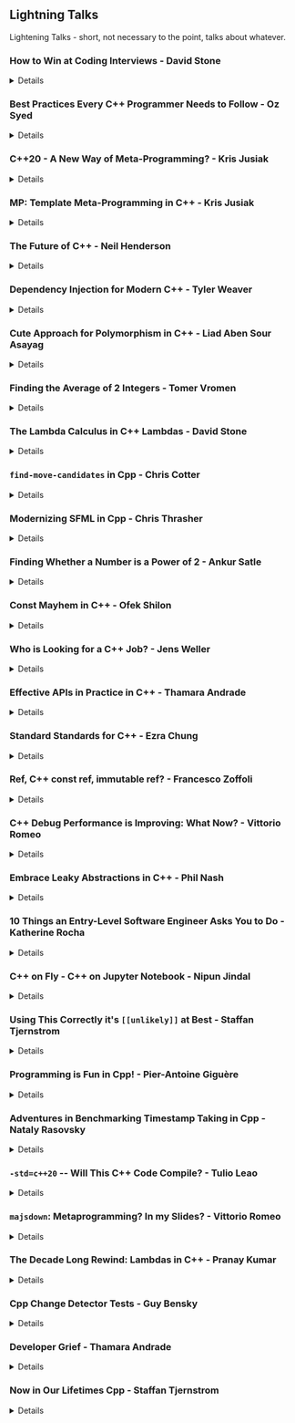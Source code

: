 <!--
ignore these words in spell check for this file
// cSpell:ignore JupyText
-->

<link rel="stylesheet" type="text/css" href="../../markdown-style.css">

## Lightning Talks

<!-- <details> -->
<summary>
Lightening Talks - short, not necessary to the point, talks about whatever.
</summary>

### How to Win at Coding Interviews - David Stone

<details>

[How to Win at Coding Interviews](https://youtu.be/y872bCqQ_P0)

1. repeat the question, ask for clarifications
2. write the interface
3. use hashmap or the \<algorithm> header

example:

> given an integer arrays of size n, find all elements that appear more the $n/3$ times.

we write an interface that takes a vector (or span) and returns a vector. then we ask ourselves how it could be solved with the hashmap.

we also have the advantage that the time complexity of hash map is constants.

if we are told the values are ordered or need to be returned in a specific order, then that's a sign we shouldn't use a hashmap.

</details>

### Best Practices Every C++ Programmer Needs to Follow - Oz Syed

<details>

[Best Practices Every C++ Programmer Needs to Follow](https://youtu.be/xhTINjoihrk)

1. memory management is crucial, freeing memory, properly writing destructors, using smart pointers.
2. don't take shortcuts, write all the operators that you needs (copy, move, assignment)
3. use multiple compilers to find different issues.
4. test and repeat.
5. white box tests by the developer, black box testing by qa. good tests are also those which fail.
6. some tasks are best done by tools

</details>

### C++20 - A New Way of Meta-Programming? - Kris Jusiak

<details>

[C++20 - A New Way of Meta-Programming?](https://youtu.be/zRYlQGMdISI).

five game changing features of meta programming

1. Design by introspection - `if constexpr (requires{ t.foo; })`
2. Immediately invoked function expression inside compile-time expressions.
3. Fixed String - passing the type of string as template argument.
4. reflection `to_tuple` -
5. `constexpr std::vector`

</details>

### MP: Template Meta-Programming in C++ - Kris Jusiak

<details>

[MP: Template Meta-Programming in C++](https://youtu.be/-4MSlna4gKE)

circle -using the `@meta` annotation keyword to write compile time code with the same C++ Standard Template Library.

example of rotate a range in compile time, using _circle_ and using c++20.

there is a proposal of "generalized pack declaration and usage" that will bring more compile time capabilities into the standard.

</details>

### The Future of C++ - Neil Henderson

<details>

[The Future of C++](https://youtu.be/QqQA7_8QuwY) - Neil Henderson

(many jokes about Australians)

the only real part of the talk is that RAII is renamed into "Scope-bound resource management"

</details>

### Dependency Injection for Modern C++ - Tyler Weaver

<details>

[Dependency Injection for Modern C++](https://youtu.be/Yr0w62Gjrlw)

- separation of concerns
- make appendices minimal and explict
- mocking for testing

```cpp
TEST(OptimizerTest, MockClient){
  struct ClientMock: public ClientInterface {
    double cost(State) override {return 0.3;}
  };
  auto optimizer = Optimizer(std::make_unique<ClientMock()>);
  // test!
};
```

we can replace this interface with <cpp>std::function</cpp> and make te tests trivial to write. so if we have functions that take functions themselves, things get simpler. this also simplifies objects that have complicated states.

</details>

### Cute Approach for Polymorphism in C++ - Liad Aben Sour Asayag

<details>

[Cute Approach for Polymorphism in C++](https://youtu.be/Yr0w62Gjrlw)

a container with many elements, many handlers can handle the elements, but we only know which one is used only at runtime. the basic way is to use virtual inheritance. this is good for encapsulation, but not for performance. we could use concepts and then drop the inheritance in favour of <cpp>std::variant</cpp>, but that means the calling code needs to know about all the types, and be recompiled again and again.

Virtual on Aggregation - a different approach is to have the virtual function take the span of elements, and internally call the actual function, this way we have less virtual calls and we can optimize the actual working function, because it is known at compile time. we can add an abstraction layer by using templates to reduce boiler plate and make the code elegant.

</details>

### Finding the Average of 2 Integers - Tomer Vromen

<details>

[Finding the Average of 2 Integers](https://youtu.be/rUt9xcPyKEY)

the infamous midpoint problem, for big integer numbers we can go into overflow, so we need to use <cpp>std::midpoint</cpp>. but in nearly half the cases, the average of two integers is a floating point number, but even converting to a double has problems, if we use a number that can be represented as a double we get a rounding error.

</details>

### The Lambda Calculus in C++ Lambdas - David Stone

<details>

[The Lambda Calculus in C++ Lambdas](https://youtu.be/1hwRxW99lg0)

lambdas calculations are at the same level of foundation importance as turing machines.

everything is defined in terms of Functions.

```cpp
auto main(int argc, char** argv)-> int {
  return -(-![]{});
}
```

now that we defined zero, it's time to define the rest of the numbers, which we do with the successor function.

```cpp
auto zero = (-(-![]{}));
auto  one = (-(-![]{})) - (-!(![]{}));
auto  two = ((-(-![]{})) - (-!(![]{}))) - (-!(![]{}));
```

a demo of a code that reads input and squares it using only that weird lambda

</details>

### `find-move-candidates` in Cpp - Chris Cotter

<details>

[find-move-candidates in Cpp](https://youtu.be/F8wbpi2kTmY), [github](https://github.com/bloomberg/clangmetatool)

this code does unnecessary copies, when it could be using <cpp>std::move</cpp>.

```cpp
std::vector<std::string> fields;
for (int i: views::iota(0,1000))
  fields.push_back(/*...*/);

Data data;
data.set_fields(fields);

Request request;
request.set_data(data);
```

so there's a tool that helps find candidates for that and will suggest moving data when it's safe to do so.

</details>

### Modernizing SFML in Cpp - Chris Thrasher

<details>

[Modernizing SFML in Cpp](https://youtu.be/JJPL17sDxUs)

modernizing the SFML - simple and fast multimedia library from c++03 to C++17. a cross library platform with Cmake.

c++17 migration had many stuff to take advantage of, such as the filesystem api, using optional and not output parameters, attributes.

</details>

### Finding Whether a Number is a Power of 2 - Ankur Satle

<details>

[Finding Whether a Number is a Power of 2](https://youtu.be/Df-qEsWjzQw)

a common interview question, counting "on" bits in number.

```cpp
constexpr bool is_pow_knr(std::unsigned_integral auto n){
  return (n & (n-1)) == 0;
}
```

bitset version isn't constexpr. in c++20 there is the <cpp>bit</cpp> header with built-in functions.

</details>

### Const Mayhem in C++ - Ofek Shilon

<details>

[Const Mayhem in C++](https://youtu.be/cuQKiXZUmyA)

can't create a `const` object when there is no default constructor. but that's only if the constructor is defined inside the class deceleration.\
an example of a const method that modifies values without being mutable - abusing pointers.

```cpp
struct C {
  int m_i;
  int* m_p = &m_i;
  void const_method() const { ++(*m_p); } // m_i is modified
};
```

</details>

### Who is Looking for a C++ Job? - Jens Weller

<details>

[Who is Looking for a C++ Job? - Jens Weller](https://youtu.be/0xI0H7djNOc)

an online C++ job fair that happens a few time each year. showing up some data about applicants.

</details>

### Effective APIs in Practice in C++ - Thamara Andrade

<details>
[Effective APIs in Practice in C++](https://youtu.be/YdZLsSDZ_Qc)

tips to improve API and make he

- better naming - for the give the unit name in the api
- use strong types - explicit creation of the required object
  - adding our literals
- avoid easily swappable parameters - there is a clang tidy tool to help finding those cases
- think about intent
- keep learning!
</details>

### Standard Standards for C++ - Ezra Chung

<details>

[Standard Standards for C++](https://youtu.be/vds3uT9dRCc)

What is the "standard" C++?

- dictionary defintion of "standard", many dictionaries, many defintions, many domains.

so there are many definitons of "standard C++", such as versions specifications (past, present and future), writing standard c++ means different code for each standard. this also takes into consideration the target and compiler flag.

this doesn't include formatting, design, tools or architecture, which can also be referred to as "standard C++", we need to be explicit and clear.

</details>

### Ref, C++ const ref, immutable ref? - Francesco Zoffoli

<details>

[Ref, C++ const ref, immutable ref?](https://youtu.be/OupN6FMZbmA)

- `ref` - "I want to access some data, and I can modify it"
- `const ref` - "I want to access some data, and I promise to not modify it"
- `immutable ref` - "I want to access some data, and no one can modify it" - **doesn't exist**

we can take a const reference to a global variable, so then it could be changed. we don't have an easy way to have an immutable reference

</details>

### C++ Debug Performance is Improving: What Now? - Vittorio Romeo

<details>

[C++ Debug Performance is Improving: What Now?](https://youtu.be/CfbuJAAwA8Y)

- debugging with optimization enabled is a nightmare
- we want to retain the performance and still be able to debug.
- zero cost abstractions rely on compiler optimizations
- people sometimes write less abstracted code so they would have debug builds they can actually use.

```cpp
#include <cstddef>

using byte_type = char;
//using byte_type = std::byte;

byte_type example()
{
  byte_type b{123};
  b <<= 1 ; // shift left
  return b;
}
```

in this example, the debug build of using the <cpp>std::byte</cpp> abstraction produces twice as many assembly lines. Which makes performance worse and it's harder to understand. there is an example of how using <cpp>std::accumulate</cpp> in C++20 without optimization is slower than C++17. this is because the C++20 version tries to use move semantics, which the compiler will optimize away for primitive types.

</details>

### Embrace Leaky Abstractions in C++ - Phil Nash

<details>

[Embrace Leaky Abstractions in C++](https://youtu.be/uh15LjpBIP0)

A leaky abstractions exposes both the complexities of the abstraction and of the thing that is abstracted away. we say that all non trivial abstracting are leaking away, even math is an abstractions, that's how we get negative numbers and division by zero, and square roots of negative numbers.

if all abstractions are leaky, we need to consider this when creating abstractions, we would want them to be small and simple.\
some abstractions global - like libraries, and types, we want them to be complete and water-tight.\
other abstractions are local - they come from our own code base, we want them to be shallow, so when the leak happens, it's obvious where it comes from.

</details>

### 10 Things an Entry-Level Software Engineer Asks You to Do - Katherine Rocha

<details>

[10 Things an Entry-Level Software Engineer Asks You to Do](https://youtu.be/RkH8P1RgYIs)

what new software developers want.

1. Let us set up our environment - which guides are lacking?
2. walkthrough the design process
3. walkthrough the code strucure
4. explain the weird code things
5. explain the "why" - how the code got to be this way
6. show the end result
7. assign a task that spans the code base - get the programmer familiar with it
8. assign feature work
9. invite us to offsite stuff - lunch, meeting etc...

</details>

### C++ on Fly - C++ on Jupyter Notebook - Nipun Jindal

<details>

[C++ on Fly - C++ on Jupyter Notebook](https://youtu.be/MtKdza3RJNM)

A scratch pad in jupyter notebook - code and rich text. **Xeus** is an implementation of the jupyter Kernel protocol, and together with **cling** interferer, we can have a working C++ notebook.

```sh
conda create -n cling
conda install xeus-cling -c conda-forge
conda install xeus -c conda-forge
conda activate cling

jupyter notebook
jupyter lab
```

there is also a docker setup.

versioning with **JupyText**, quick sharing with **Binder**.

</details>

### Using This Correctly it's `[[unlikely]]` at Best - Staffan Tjernstrom

<details>

[Using This Correctly it's `[[unlikely]]` at Best](https://youtu.be/_1A1eSriCV4)

new attributes in C++20. <cpp>[[likely]], [[unlikely]]</cpp>. it's tricky to use them, and using micro-benchmark will give us skewed results. using PGO (profiling guided optimizations) can bring us worse results, there is even an example, if we have an "emergency" break function on a self-driving car, then it will go on the cold path, but this is disastrous for actual behavior of the car.

the placement of the attribute in the code also matters.

</details>

### Programming is Fun in Cpp! - Pier-Antoine Giguère

<details>

[Programming is Fun in Cpp!](https://youtu.be/F9c1ZuSRdsM)

playing with ray tracing and generating images.

</details>

### Adventures in Benchmarking Timestamp Taking in Cpp - Nataly Rasovsky

<details>

[Adventures in Benchmarking Timestamp Taking in Cpp](https://youtu.be/-XU2silGr6g)

a story about benchmarking - are system calls really so much slower? maybe, but in this story the system call isn't really called, it doesn't move from userspace.

</details>

### `-std=c++20` -- Will This C++ Code Compile? - Tulio Leao

<details>

[`-std=c++20` -- Will This C++ Code Compile?](https://youtu.be/87_Ld6CMHAw)

- using reserved keywords as variable names ("requires","concept")
- identifiers for the standard library (such as "\_TR")
- incompatibility between <cpp>std::string</cpp> and <cpp>std::fs::path u8string()</cpp>. was ok in c++17, but not anymore.
- redundant template-id on constructors
- aggregate initialization of structs with deleted default constructors
- removed <cpp>std::allocator</cpp> members and functions, previously deprecated, then obsolete, now removed, replace with <cpp>std::allocator_traits</cpp>
- <cpp>std::accumulate</cpp> attempts to move the first element, so it won't work with non-const references.
</details>

### `majsdown`: Metaprogramming? In my Slides? - Vittorio Romeo

<details>

[`majsdown`: Metaprogramming? In my Slides?](https://youtu.be/vbhaZHpomg0)

markdown + node.js - writing markdown slides with code, such as generating compiler explorer links, dynamic expressions in markdown, operating on code blocks etc...

</details>

### The Decade Long Rewind: Lambdas in C++ - Pranay Kumar

<details>

[The Decade Long Rewind: Lambdas in C++](https://youtu.be/xBkDkCgQsAM).

- C++11 introduced lambdas, unique typed closure which the compiler produces. it had capture, mutable, throws.
- c++14 added default parameters, template parameters with `auto&&`,generalized capture inside the parentheses, and being able to return lambdas from function with the `auto` return type.
- C++17 allowed lambdas to be constexpr, and fave a simple capture for with `[*this](){}`.
- C++20 made lambda mre aligned with templates, following a similar syntax and allowing to capture variadic parameter pack.
- C++23 allows for omitted empty parameters list, and makes recursive lambdas easier to use.
</details>

### Cpp Change Detector Tests - Guy Bensky

<details>

[Cpp Change Detector Tests](https://youtu.be/rv-zHn_Afko)

a term for "tests" that break on changes, they are usually considered bad tests, because they don't fail when the code behavior fails, rather they break on stuff randomly.

he argues that sometimes this is ok, such as when testing performance, which can have tradeoffs between components, there is also "testing" for metrics.

we can use "change detector" tests to find un-intended consequences that our code makes. there are always "soft decisions" that a developer makes, so this moves them to the code-review stage.

</details>

### Developer Grief - Thamara Andrade

<details>

[Developer Grief](https://youtu.be/xI9YEp0G_JQ)

bugs and griefs, five stages of grief:

1. denial - the user did a mistake - analysis stage
2. anger - how did this happen? - debugging
3. bargaining - what if i did things different? is there another solution - negotiation
4. depression - dealing with the bug - development
5. acceptance - committing the fix, and knowing we did our best - release
</details>

### Now in Our Lifetimes Cpp - Staffan Tjernstrom

<details>

[Now in Our Lifetimes Cpp](https://youtu.be/pLVg3c6bljE)

implicit object creation in C++20, except for all the the parts where it doesn't work.
In C++23 we will get <cpp>std::start_lifetime_as</cpp> and <cpp>std::start_lifetime_as_array</cpp> which will make things easier.\
there is also <cpp>std::launder</cpp>, but ut doesn't create objects or create lifetimes.

</details>
